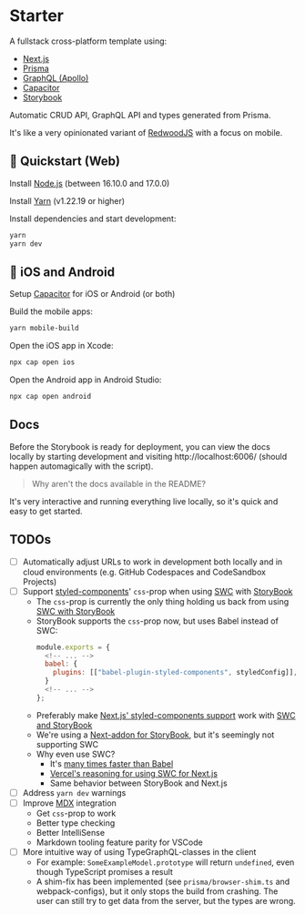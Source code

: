 # Starter

A fullstack cross-platform template using:

- [Next.js](https://nextjs.org/)
- [Prisma](https://www.prisma.io/)
- [GraphQL (Apollo)](https://www.apollographql.com/)
- [Capacitor](https://capacitorjs.com/)
- [Storybook](https://storybook.js.org/)

Automatic CRUD API, GraphQL API and types generated from Prisma.

It's like a very opinionated variant of [RedwoodJS](https://redwoodjs.com/) with a focus on mobile.

## 🚀 Quickstart (Web)

Install [Node.js](https://nodejs.org/en/download/) (between 16.10.0 and 17.0.0)

Install [Yarn](https://yarnpkg.com/en/docs/install) (v1.22.19 or higher)

Install dependencies and start development:

```bash
yarn
yarn dev
```

## 📱 iOS and Android

Setup [Capacitor](https://capacitorjs.com/docs/getting-started) for iOS or Android (or both)

Build the mobile apps:

```bash
yarn mobile-build
```

Open the iOS app in Xcode:

```bash
npx cap open ios
```

Open the Android app in Android Studio:

```bash
npx cap open android
```

## Docs

Before the Storybook is ready for deployment, you can view the docs locally by starting development and visiting http://localhost:6006/ (should happen automagically with the script).

> Why aren't the docs available in the README?

It's very interactive and running everything live locally, so it's quick and easy to get started.

## TODOs

- [ ] Automatically adjust URLs to work in development both locally and in cloud environments (e.g. GitHub Codespaces and CodeSandbox Projects)
- [ ] Support [styled-components](https://styled-components.com/)' `css`-prop when using [SWC](https://swc.rs/) with [StoryBook](https://storybook.js.org/)
  - The `css`-prop is currently the only thing holding us back from using [SWC with StoryBook](https://nextjs.org/docs/advanced-features/compiler#styled-components)
  - StoryBook supports the `css`-prop now, but uses Babel instead of SWC:
    ```js
    module.exports = {
      <!-- ... -->
      babel: {
        plugins: [["babel-plugin-styled-components", styledConfig]],
      }
      <!-- ... -->
    };
    ```
  - Preferably make [Next.js' styled-components support](https://nextjs.org/docs/advanced-features/compiler#styled-components) work with [SWC and StoryBook](https://nextjs.org/docs/advanced-features/compiler#styled-components)
  - We're using a [Next-addon for StoryBook](https://storybook.js.org/addons/storybook-addon-next/), but it's seemingly not supporting SWC
  - Why even use SWC?
    - It's [many times faster than Babel](https://swc.rs/)
    - [Vercel's reasoning for using SWC for Next.js](https://nextjs.org/docs/advanced-features/compiler#why-swc)
    - Same behavior between StoryBook and Next.js
- [ ] Address `yarn dev` warnings
- [ ] Improve [MDX](https://mdxjs.com/) integration
  - Get `css`-prop to work
  - Better type checking
  - Better IntelliSense
  - Markdown tooling feature parity for VSCode
- [ ] More intuitive way of using TypeGraphQL-classes in the client
  - For example: `SomeExampleModel.prototype` will return `undefined`, even though TypeScript promises a result
  - A shim-fix has been implemented (see `prisma/browser-shim.ts` and webpack-configs), but it only stops the build from crashing. The user can still try to get data from the server, but the types are wrong.
